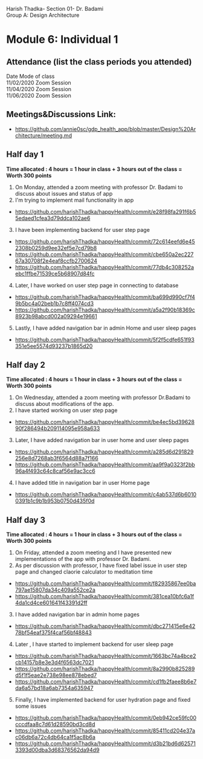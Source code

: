 
Harish Thadka- Section 01- Dr. Badami  
Group A: Design Architecture
# Module 6: Individual 1

## Attendance (list the class periods you attended)

Date    Mode of class  
11/02/2020 Zoom Session    
11/04/2020 Zoom Session  
11/06/2020 Zoom Session 

## Meetings&Discussions Link:
- https://github.com/annie0sc/gdp_health_app/blob/master/Design%20Architecture/meeting.md

 ## Half day 1
**Time allocated : 4 hours = 1 hour in class + 3 hours out of the class = Worth 300 points**
1. On Monday, attended a zoom meeting with professor Dr. Badami to discuss about issues and status of app
2. I'm trying to implement mail functionality in app
- https://github.com/harishThadka/happyHealth/commit/e28f98fa291f6b55edaed1cfea3d79ddca102ae6
3. I have been implementing backend for user step page
- https://github.com/harishThadka/happyHealth/commit/72c614eefd6e452308b0259d9ee32ef5e7cd79b8
- https://github.com/harishThadka/happyHealth/commit/cbe650a2ec22767a30708f2e4eaf8ccfb2700624
- https://github.com/harishThadka/happyHealth/commit/77db4c308252aebc1ffbe71539ce5b68907d84fc
4. Later,  I have worked on user step page in connecting to database
- https://github.com/harishThadka/happyHealth/commit/ba699d990cf7f49b5bc4a02beb1b7c8ff4074cd3
- https://github.com/harishThadka/happyHealth/commit/a5a2f90b18369c8923b98abcd002a09294e19661
5. Lastly, I have added navigation bar in admin Home and user sleep pages
- https://github.com/harishThadka/happyHealth/commit/5f2f5cdfe651f93351e5ee5574d93237b1865d20

 ## Half day 2
 **Time allocated : 4 hours = 1 hour in class + 3 hours out of the class = Worth 300 points** 
 1. On Wednesday, attended a zoom meeting with professor Dr.Badami to discuss about modifications of the app.
 2.  I have started working on user step page
 - https://github.com/harishThadka/happyHealth/commit/be4ec5bd3962890f286494b209114095e958a633
 3. Later,  I have added navigation bar in user home and user sleep pages
 - https://github.com/harishThadka/happyHealth/commit/a285d6d291829256e8d7268ab3f6564d88a7f166
 - https://github.com/harishThadka/happyHealth/commit/aa9f9a0323f2bb96a4f493c64c8caf56e9ac3cc6
 4. I have added title in navigation bar in user Home page
 - https://github.com/harishThadka/happyHealth/commit/c4ab537d6b60100391b1c9b1b953b0750d435f0d
 
 ## Half day 3
 **Time allocated : 4 hours = 1 hour in class + 3 hours out of the class = Worth 300 points**   
1. On Friday, attended a zoom meeting and I have presented new implementations of the app with professor Dr. Badami.
2. As per discussion with professor, I have fixed label issue in user step page and changed claorie calculator to meditation time
- https://github.com/harishThadka/happyHealth/commit/f82935867ee0ba797ae15807da34c409a552ce2a
- https://github.com/harishThadka/happyHealth/commit/381cea10bfc6a1f4da1cd4ce601641f43391d2ff
3. I have added navigation bar in admin home pages
- https://github.com/harishThadka/happyHealth/commit/dbc271415e6e4278bf54eaf375f4caf56bf48843
4. Later , I have started to implement backend for user sleep page
- https://github.com/harishThadka/happyHealth/commit/1663bc74a4bce2cb14157b8e3e3d4f6563dc7021
- https://github.com/harishThadka/happyHealth/commit/8a2990b825289d5f1f5eae2e738e98ee878ebed7
- https://github.com/harishThadka/happyHealth/commit/cd1fb2faee8b6e7da6a57bd18a6ab7354a635947
5. Finally, I have implemented backend for user hydration page and fixed some issues
- https://github.com/harishThadka/happyHealth/commit/0eb942ce59fc00cccdfaa8c7d61d28590bd3cd8d
- https://github.com/harishThadka/happyHealth/commit/85411cd204e37ac06db6a72c4db64ca1f5ac8b6a
- https://github.com/harishThadka/happyHealth/commit/d3b21bd6d625713393d00dba3d68376562da94d9
